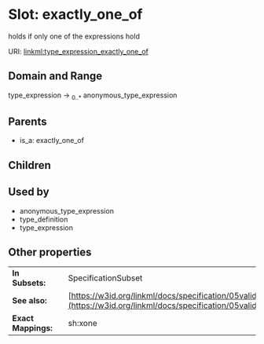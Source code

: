 
# Slot: exactly_one_of


holds if only one of the expressions hold

URI: [linkml:type_expression_exactly_one_of](https://w3id.org/linkml/type_expression_exactly_one_of)


## Domain and Range

type_expression &#8594;  <sub>0..\*</sub> anonymous_type_expression

## Parents

 *  is_a: exactly_one_of

## Children


## Used by

 * anonymous_type_expression
 * type_definition
 * type_expression

## Other properties

|  |  |  |
| --- | --- | --- |
| **In Subsets:** | | SpecificationSubset |
| **See also:** | | [https://w3id.org/linkml/docs/specification/05validation/#rules](https://w3id.org/linkml/docs/specification/05validation/#rules) |
| **Exact Mappings:** | | sh:xone |

